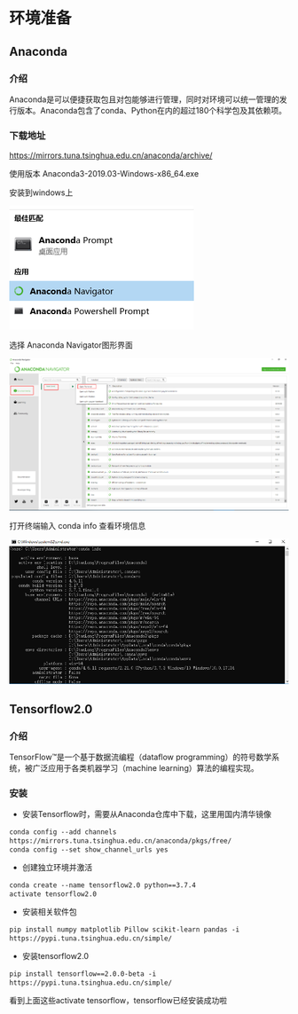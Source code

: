 # 环境准备

## Anaconda

### 介绍

Anaconda是可以便捷获取包且对包能够进行管理，同时对环境可以统一管理的发行版本。Anaconda包含了conda、Python在内的超过180个科学包及其依赖项。

### 下载地址

https://mirrors.tuna.tsinghua.edu.cn/anaconda/archive/

使用版本 Anaconda3-2019.03-Windows-x86_64.exe

安装到windows上

![](./doc/01.png)

选择 Anaconda Navigator图形界面

![](./doc/02.png)

打开终端输入 conda info 查看环境信息

![](./doc/03.png)

## Tensorflow2.0

### 介绍

TensorFlow™是一个基于数据流编程（dataflow programming）的符号数学系统，被广泛应用于各类机器学习（machine learning）算法的编程实现。

### 安装

- 安装Tensorflow时，需要从Anaconda仓库中下载，这里用国内清华镜像


```shell
conda config --add channels https://mirrors.tuna.tsinghua.edu.cn/anaconda/pkgs/free/
conda config --set show_channel_urls yes
```

- 创建独立环境并激活

```shell
conda create --name tensorflow2.0 python==3.7.4
activate tensorflow2.0
```

- 安装相关软件包

```shell
pip install numpy matplotlib Pillow scikit-learn pandas -i https://pypi.tuna.tsinghua.edu.cn/simple/
```

- 安装tensorflow2.0

```shell
pip install tensorflow==2.0.0-beta -i https://pypi.tuna.tsinghua.edu.cn/simple/
```



看到上面这些activate tensorflow，tensorflow已经安装成功啦

